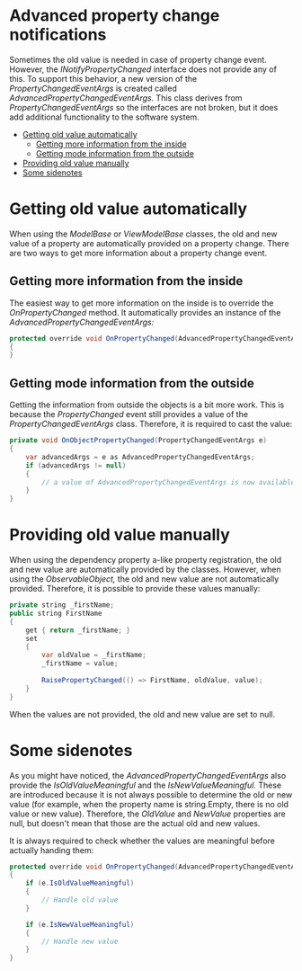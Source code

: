 # Advanced property change notifications

Sometimes the old value is needed in case of property change event. However, the *INotifyPropertyChanged* interface does not provide any of this. To support this behavior, a new version of the *PropertyChangedEventArgs* is created called *AdvancedPropertyChangedEventArgs.* This class derives from *PropertyChangedEventArgs* so the interfaces are not broken, but it does add additional functionality to the software system.

-   [Getting old value automatically](#Advancedpropertychangenotifications-Gettingoldvalueautomatically)
    -   [Getting more information from the inside](#Advancedpropertychangenotifications-Gettingmoreinformationfromtheinside)
    -   [Getting mode information from the outside](#Advancedpropertychangenotifications-Gettingmodeinformationfromtheoutside)
-   [Providing old value manually](#Advancedpropertychangenotifications-Providingoldvaluemanually)
-   [Some sidenotes](#Advancedpropertychangenotifications-Somesidenotes)

# Getting old value automatically

When using the *ModelBase* or *ViewModelBase* classes, the old and new value of a property are automatically provided on a property change. There are two ways to get more information about a property change event.

## Getting more information from the inside

The easiest way to get more information on the inside is to override the *OnPropertyChanged* method. It automatically provides an instance of the *AdvancedPropertyChangedEventArgs:*

``` {.java data-syntaxhighlighter-params="brush: java; gutter: false; theme: Confluence" data-theme="Confluence" style="brush: java; gutter: false; theme: Confluence"}
protected override void OnPropertyChanged(AdvancedPropertyChangedEventArgs e)
{
}
```

## Getting mode information from the outside

Getting the information from outside the objects is a bit more work. This is because the *PropertyChanged* event still provides a value of the *PropertyChangedEventArgs* class. Therefore, it is required to cast the value:

``` {.java data-syntaxhighlighter-params="brush: java; gutter: false; theme: Confluence" data-theme="Confluence" style="brush: java; gutter: false; theme: Confluence"}
private void OnObjectPropertyChanged(PropertyChangedEventArgs e)
{
    var advancedArgs = e as AdvancedPropertyChangedEventArgs;
    if (advancedArgs != null)
    {
        // a value of AdvancedPropertyChangedEventArgs is now available
    }
}
```

# Providing old value manually

When using the dependency property a-like property registration, the old and new value are automatically provided by the classes. However, when using the *ObservableObject,* the old and new value are not automatically provided. Therefore, it is possible to provide these values manually:

``` {.java data-syntaxhighlighter-params="brush: java; gutter: false; theme: Confluence" data-theme="Confluence" style="brush: java; gutter: false; theme: Confluence"}
private string _firstName;
public string FirstName
{
    get { return _firstName; }
    set 
    { 
        var oldValue = _firstName;
        _firstName = value;
        
        RaisePropertyChanged(() => FirstName, oldValue, value);
    }
}
```

When the values are not provided, the old and new value are set to null.

# Some sidenotes

As you might have noticed, the *AdvancedPropertyChangedEventArgs* also provide the *IsOldValueMeaningful* and the *IsNewValueMeaningful.* These are introduced because it is not always possible to determine the old or new value (for example, when the property name is string.Empty, there is no old value or new value). Therefore, the *OldValue* and *NewValue* properties are null, but doesn't mean that those are the actual old and new values.

It is always required to check whether the values are meaningful before actually handing them:

``` {.java data-syntaxhighlighter-params="brush: java; gutter: false; theme: Confluence" data-theme="Confluence" style="brush: java; gutter: false; theme: Confluence"}
protected override void OnPropertyChanged(AdvancedPropertyChangedEventArgs e)
{
    if (e.IsOldValueMeaningful)
    {
        // Handle old value
    }

    if (e.IsNewValueMeaningful)
    {
        // Handle new value
    }
}
```
